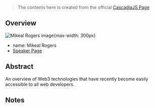 > The contents here is created from the official [CascadiaJS Page](https://2022.cascadiajs.com/speakers/mikeal-rogers)

## Overview

![Mikeal Rogers image](https://create-4jr.begin.app/_static/2022/mikeal-rogers.jpg){max-width: 300px}
- name: Mikeal Rogers
- [Speaker Page](https://2022.cascadiajs.com/speakers/mikeal-rogers)

## Abstract

An overview of Web3 technologies that have recently become easily accessible to all web developers.

## Notes
